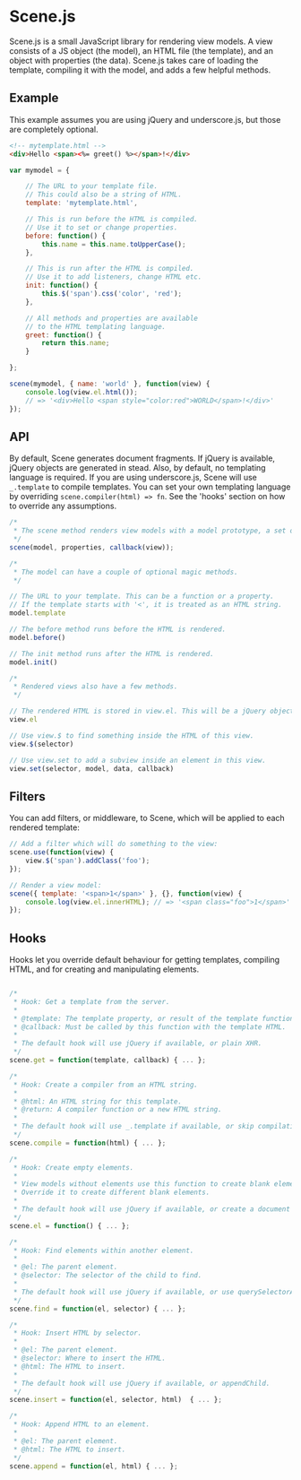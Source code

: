 # Scene.js

Scene.js is a small JavaScript library for rendering view models. A view consists of a JS object (the model), an HTML file (the template), and an object with properties (the data). Scene.js takes care of loading the template, compiling it with the model, and adds a few helpful methods.

## Example

This example assumes you are using jQuery and underscore.js, but those are completely optional.

```html
<!-- mytemplate.html -->
<div>Hello <span><%= greet() %></span>!</div>
```

```javascript
var mymodel = {

    // The URL to your template file.
    // This could also be a string of HTML.
    template: 'mytemplate.html',

    // This is run before the HTML is compiled.
    // Use it to set or change properties.
    before: function() {
        this.name = this.name.toUpperCase();
    },

    // This is run after the HTML is compiled.
    // Use it to add listeners, change HTML etc.
    init: function() {
        this.$('span').css('color', 'red');
    },

    // All methods and properties are available
    // to the HTML templating language.
    greet: function() {
        return this.name;
    }

};

scene(mymodel, { name: 'world' }, function(view) {
    console.log(view.el.html());
    // => '<div>Hello <span style="color:red">WORLD</span>!</div>'
});
```

## API

By default, Scene generates document fragments. If jQuery is available, jQuery objects are generated in stead.
Also, by default, no templating language is required.
If you are using underscore.js, Scene will use `_.template` to compile templates.
You can set your own templating language by overriding `scene.compiler(html) => fn`.
See the 'hooks' section on how to override any assumptions.

```javascript
/*
 * The scene method renders view models with a model prototype, a set of properties, and a callback.
 */
scene(model, properties, callback(view));

/*
 * The model can have a couple of optional magic methods.
 */

// The URL to your template. This can be a function or a property.
// If the template starts with '<', it is treated as an HTML string.
model.template

// The before method runs before the HTML is rendered.
model.before()

// The init method runs after the HTML is rendered.
model.init()

/*
 * Rendered views also have a few methods.
 */

// The rendered HTML is stored in view.el. This will be a jQuery object or a document fragment.
view.el

// Use view.$ to find something inside the HTML of this view.
view.$(selector)

// Use view.set to add a subview inside an element in this view.
view.set(selector, model, data, callback)
```

## Filters

You can add filters, or middleware, to Scene, which will be applied to each rendered template:

```javascript
// Add a filter which will do something to the view:
scene.use(function(view) {
    view.$('span').addClass('foo');
});

// Render a view model:
scene({ template: '<span>1</span>' }, {}, function(view) {
    console.log(view.el.innerHTML); // => '<span class="foo">1</span>'
});
```

## Hooks

Hooks let you override default behaviour for getting templates, compiling HTML, and for
creating and manipulating elements.

```javascript

/*
 * Hook: Get a template from the server.
 *
 * @template: The template property, or result of the template function.
 * @callback: Must be called by this function with the template HTML.
 *
 * The default hook will use jQuery if available, or plain XHR.
 */
scene.get = function(template, callback) { ... };

/*
 * Hook: Create a compiler from an HTML string.
 *
 * @html: An HTML string for this template.
 * @return: A compiler function or a new HTML string.
 *
 * The default hook will use _.template if available, or skip compilation.
 */
scene.compile = function(html) { ... };

/*
 * Hook: Create empty elements.
 *
 * View models without elements use this function to create blank elements.
 * Override it to create different blank elements.
 *
 * The default hook will use jQuery if available, or create a document fragment.
 */
scene.el = function() { ... };

/*
 * Hook: Find elements within another element.
 *
 * @el: The parent element.
 * @selector: The selector of the child to find.
 *
 * The default hook will use jQuery if available, or use querySelectorAll.
 */
scene.find = function(el, selector) { ... };

/*
 * Hook: Insert HTML by selector.
 *
 * @el: The parent element.
 * @selector: Where to insert the HTML.
 * @html: The HTML to insert.
 *
 * The default hook will use jQuery if available, or appendChild.
 */
scene.insert = function(el, selector, html)  { ... };

/*
 * Hook: Append HTML to an element.
 *
 * @el: The parent element.
 * @html: The HTML to insert.
 */
scene.append = function(el, html) { ... };
```
